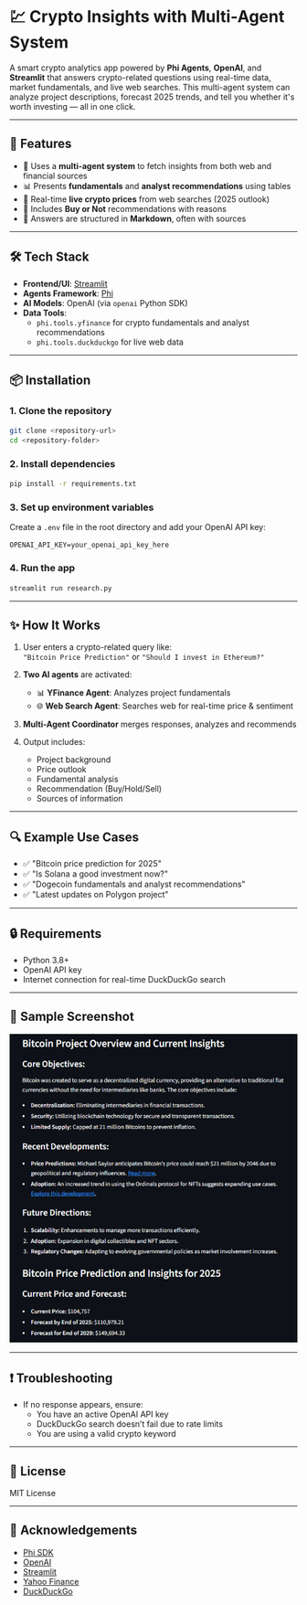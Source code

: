 # 💹 Crypto Insights with Multi-Agent System

A smart crypto analytics app powered by **Phi Agents**, **OpenAI**, and **Streamlit** that answers crypto-related questions using real-time data, market fundamentals, and live web searches. This multi-agent system can analyze project descriptions, forecast 2025 trends, and tell you whether it's worth investing — all in one click.

---

## 🚀 Features

- 🧠 Uses a **multi-agent system** to fetch insights from both web and financial sources
- 📊 Presents **fundamentals** and **analyst recommendations** using tables
- 🔎 Real-time **live crypto prices** from web searches (2025 outlook)
- 📢 Includes **Buy or Not** recommendations with reasons
- 🧾 Answers are structured in **Markdown**, often with sources

---

## 🛠️ Tech Stack

- **Frontend/UI**: [Streamlit](https://streamlit.io/)
- **Agents Framework**: [Phi](https://docs.phidata.io/)
- **AI Models**: OpenAI (via `openai` Python SDK)
- **Data Tools**:
  - `phi.tools.yfinance` for crypto fundamentals and analyst recommendations
  - `phi.tools.duckduckgo` for live web data

---

## 📦 Installation

### 1. Clone the repository

```bash
git clone <repository-url>
cd <repository-folder>
```

### 2. Install dependencies

```bash
pip install -r requirements.txt
```

### 3. Set up environment variables

Create a `.env` file in the root directory and add your OpenAI API key:

```env
OPENAI_API_KEY=your_openai_api_key_here
```

### 4. Run the app

```bash
streamlit run research.py
```

---

## ✨ How It Works

1. User enters a crypto-related query like:  
   `"Bitcoin Price Prediction"` or `"Should I invest in Ethereum?"`

2. **Two AI agents** are activated:
   - 📊 **YFinance Agent**: Analyzes project fundamentals
   - 🌐 **Web Search Agent**: Searches web for real-time price & sentiment

3. **Multi-Agent Coordinator** merges responses, analyzes and recommends

4. Output includes:
   - Project background
   - Price outlook
   - Fundamental analysis
   - Recommendation (Buy/Hold/Sell)
   - Sources of information

---

## 🔍 Example Use Cases

- ✅ "Bitcoin price prediction for 2025"
- ✅ "Is Solana a good investment now?"
- ✅ "Dogecoin fundamentals and analyst recommendations"
- ✅ "Latest updates on Polygon project"

---

## 🔒 Requirements

- Python 3.8+
- OpenAI API key
- Internet connection for real-time DuckDuckGo search

---

## 🧠 Sample Screenshot

![screenshot](image.png)

---

## ❗ Troubleshooting

- If no response appears, ensure:
  - You have an active OpenAI API key
  - DuckDuckGo search doesn’t fail due to rate limits
  - You are using a valid crypto keyword

---

## 📄 License

MIT License

---

## 🙌 Acknowledgements

- [Phi SDK](https://docs.phidata.io/)
- [OpenAI](https://openai.com/)
- [Streamlit](https://streamlit.io/)
- [Yahoo Finance](https://finance.yahoo.com/)
- [DuckDuckGo](https://duckduckgo.com/)
